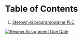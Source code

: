 # Table of Contents
1. [Sterowniki programowalne PLC](1.Wprowadzenie.md)

[![Review Assignment Due Date](https://classroom.github.com/assets/deadline-readme-button-24ddc0f5d75046c5622901739e7c5dd533143b0c8e959d652212380cedb1ea36.svg)](https://classroom.github.com/a/8pz01Dlx)
